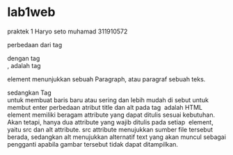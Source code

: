 # lab1web
praktek 1 Haryo seto muhamad 311910572

perbedaan dari tag <p> dengan tag <br>, adalah
tag <p> element menunjukkan sebuah Paragraph, atau paragraf sebuah teks. <p> sedangkan
Tag <br> untuk membuat baris baru atau sering dan lebih mudah di sebut untuk membut enter
perbedaan atribut title dan alt pada tag <img> adalah
HTML <img> element memiliki beragam attribute yang dapat ditulis sesuai kebutuhan. Akan tetapi, hanya dua attribute yang wajib ditulis pada setiap <img /> element,
yaitu src dan alt attribute. src attribute menujukkan sumber file tersebut berada,
sedangkan alt menujukkan alternatif text yang akan muncul sebagai pengganti apabila gambar tersebut tidak dapat ditampilkan.
